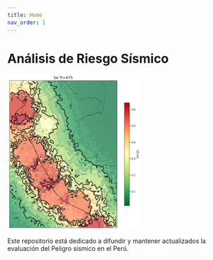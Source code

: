 ```yaml
---
title: Home
nav_order: 1
---
```


# Análisis de Riesgo Sísmico

<img src="IMG/PGA.png" style="width:60%;"/>

Este repositorio está dedicado a difundir y mantener actualizados la evaluación del Peligro sismico en el Perú.
